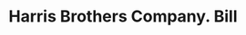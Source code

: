 ---
doi: 10.7916/D8TF18B4
date_other: '1920'
date_other_textual: '1920'
form: printed ephemera
genre:
- Invoices
name:
- Harris Brothers Company
object_in_context_url: https://biggert.cul.columbia.edu/items/view/ave_biggert_00199
subject_hierarchical_geographic:
- Chicago, Illinois, United States
subject_name:
- Harris Brothers Company
title: Harris Brothers Company. Bill
sort_title: Harris Brothers Company. Bill
call_number: ave_biggert_00199
coordinates:
- 41.83694444444445,-87.68472222222222
pid: ave_biggert_00199
identifiers: ave_biggert_00199
thumbnail: false
permalink: /biggert/ave_biggert_00199/
layout: iiif-image-page
---